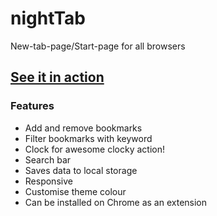 # nightTab
New-tab-page/Start-page for all browsers

## [See it in action](https://zombiefox.github.io/nightTab/)

### Features
- Add and remove bookmarks
- Filter bookmarks with keyword
- Clock for awesome clocky action!
- Search bar
- Saves data to local storage
- Responsive
- Customise theme colour
- Can be installed on Chrome as an extension

